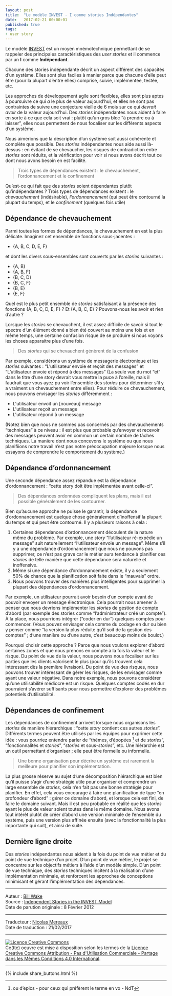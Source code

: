 ```yaml
---
layout: post
title:  "Le modèle INVEST - I comme stories Indépendantes"
date:   2017-02-21 00:00:01
published: true
tags:
- user story
---
```


Le modèle [INVEST](http://www.les-traducteurs-agiles.org/story/2015/02/23/investissez-dans-de-bonnes-stories-et-dans-des-taches-smart.html) est un moyen mnémotechnique permettant de se rappeler des principales caractéristiques des _user stories_ et il commence par un **I** comme **Indépendant**.

Chacune des stories indépendante décrit un aspect différent des capacités d’un système. Elles sont plus faciles à manier parce que chacune d’elle peut être (pour la plupart d’entre elles) comprise, suivie, implémentée, testée, etc.

Les approches de développement agile sont flexibles, elles sont plus aptes à poursuivre ce qui _a_ le plus de valeur aujourd’hui, et elles ne sont pas contraintes de suivre une conjecture vieille de 6 mois sur ce qui _devrait avoir_ de la valeur aujourd’hui. Des _stories_ indépendantes nous aident à faire en sorte à ce que cela soit vrai : plutôt qu’un gros bloc “à prendre ou à laisser”, elles nous permettent de nous focaliser sur les différents aspects d’un système.  

Nous aimerions que la description d’un système soit aussi cohérente et complète que possible. Des _stories_ indépendantes nous aide aussi là-dessus : en évitant de se chevaucher, les risques de contradiction entre _stories_ sont réduits, et la vérification pour voir si nous avons décrit tout ce dont nous avons besoin en est facilité.

> Trois types de dépendances existent : le chevauchement, l’ordonnancement et le confinement

Qu’est-ce qui fait que des _stories_ soient dépendantes plutôt qu’indépendantes ? Trois types de dépendances existent : le _chevauchement_ (indésirable), _l’ordonnancement_ (qui peut être contourné la plupart du temps), et le _confinement_ (quelques fois utile)

## Dépendance de chevauchement

Parmi toutes les formes de dépendances, le chevauchement en est la plus délicate. Imaginez cet ensemble de fonctions sous-jacentes :
* {A, B, C, D, E, F}

et dont les divers sous-ensembles sont couverts par les _stories_ suivantes :
* {A, B}
* {A, B, F}
* {B, C, D}
* {B, C, F}
* {B, E}
* {E, F}

Quel est le plus petit ensemble de _stories_ satisfaisant à la présence des fonctions {A, B, C, D, E, F} ? Et {A, B, C, E} ? Pouvons-nous les avoir et rien d’autre ?

Lorsque les _stories_ se chevauchent, il est assez difficile de savoir si tout le spectre d’un élément donné a bien été couvert au moins une fois et en même temps, une certaine confusion risque de se produire si nous voyons les choses apparaitre plus d’une fois.

> Des _stories_ qui se chevauchent génèrent de la confusion

Par exemple, considérons un système de messagerie électronique et les _stories_ suivantes : “L’utilisateur envoie et reçoit des messages” et “L’utilisateur envoie et répond à des messages” (La seule vue du mot “et” dans le titre d’une story devrait vous mettre la puce à l’oreille, mais il faudrait que vous ayez pu voir l’ensemble des _stories_ pour déterminer s’il y a vraiment un chevauchement entre elles). Pour réduire ce chevauchement, nous pouvons envisager les _stories_ différemment :

* L'utilisateur envoit un [nouveau] message
* L'utilisateur reçoit un message
* L'utilisateur répond à un message

(Notez bien que nous ne sommes pas concernés par des chevauchements “techniques” à ce niveau : il est plus que probable qu’envoyer et recevoir des messages peuvent avoir en commun un certain nombre de tâches techniques. La manière dont nous concevons le système ou que nous planifiions notre travail n’est pas notre préoccupation majeure lorsque nous essayons de comprendre le comportement du système.)

## Dépendance d’ordonnancement

Une seconde dépendance assez répandue est la dépendance d’ordonnancement : “cette story doit être implémentée avant celle-ci”.

> Des dépendances ordonnées compliquent les plans, mais il est possible généralement de les contourner.

Bien qu’aucune approche ne puisse le garantir, la dépendance d’ordonnancement est quelque chose généralement d’inoffensif la plupart du temps et qui peut être contourné. Il y a plusieurs raisons à cela :

1. Certaines dépendances d’ordonnancement découlent de la nature même du problème. Par exemple, une _story_ “l’utilisateur ré-expédie un message” suit naturellement “l’utilisateur envoie un message”. Même s’il y a une dépendance d’ordonnancement que nous ne pouvons pas supprimer, ce n’est pas grave car le métier aura tendance à planifier ces _stories_ de telle manière que cette dépendance sera naturelle et inoffensive.
2. Même si une dépendance d’ordonnancement existe, il y a seulement 50% de chance que la planification soit faite dans le “mauvais” ordre.
3. Nous pouvons trouver des manières plus intelligentes pour supprimer la plupart des dépendances d’ordonnancement.

Par exemple, un utilisateur pourrait avoir besoin d’un compte avant de pouvoir envoyer un message électronique. Cela pourrait nous amener à penser que nous devrions implémenter les _stories_ de gestion de compte d’abord (par exemple des stories comme “l’administrateur créé un compte”). À la place, nous pourrions intégrer (“coder en dur”) quelques comptes pour commencer. (Vous pouvez envisager cela comme du codage en dur ou bien y penser comme “la version la plus réduite qu’il soit de la gestion des comptes” ; d’une manière ou d’une autre, c’est beaucoup moins de boulot.)

Pourquoi choisir cette approche ? Parce que nous voulons explorer d’abord certaines zones et que nous prenons en compte à la fois la valeur et le risque. Du point de vue de la valeur, nous pouvons nous focaliser sur les parties que les clients valorisent le plus (pour qu’ils trouvent cela intéressant dès la première livraison). Du point de vue des risques, nous pouvons trouver intéressant de gérer les risques, de les envisager comme ayant une valeur négative. Dans notre exemple, nous pouvons considérer qu’une utilisabilité médiocre est un risque. Quelques comptes codés en dur pourraient s’avérer suffisants pour nous permettre d’explorer des problèmes potentiels d’utilisabilité.  

## Dépendances de confinement

Les dépendances de confinement arrivent lorsque nous organisons les _stories_ de manière hiérarchique : “cette _story_ contient ces autres _stories_”. Différents termes peuvent être utilisés par les équipes pour exprimer cette idée : vous pourriez entendre parler de “thèmes, d’épopées [^1] et de _stories_”, “fonctionnalités et _stories_”, “_stories_ et sous-_stories_”, etc. Une hiérarchie est un outil permettant d’organiser ; elle peut être formelle ou informelle.

> Une bonne organisation pour décrire un système est rarement la meilleure pour planifier son implémentation.

La plus grosse réserve au sujet d’une décomposition hiérarchique est bien qu’il puisse s’agir d’une stratégie utile pour organiser et comprendre un large ensemble de _stories_, cela n’en fait pas une bonne stratégie pour planifier. En effet, cela vous encourage à faire une planification de type “en profondeur d’abord” : gérer ce domaine d’abord, et lorsque cela est fini, de faire le domaine suivant. Mais il est peu probable en réalité que les _stories_ ayant le plus de valeur soient toutes dans le même domaine. Nous avons tout intérêt plutôt de créer d’abord une version minimale de l’ensemble du système, puis une version plus affinée ensuite (avec la fonctionnalité la plus importante qui suit), et ainsi de suite.

## Dernière ligne droite

Des _stories_ indépendantes nous aident à la fois du point de vue métier et du point de vue technique d’un projet. D’un point de vue métier, le projet se concentre sur les objectifs métiers à l’aide d’un modèle simple. D’un point de vue technique, des _stories_ techniques incitent à la réalisation d’une implémentation minimale, et renforcent les approches de conceptions minimisant et gérant l’implémentation des dépendances.

[^1]: ou d’epics - pour ceux qui préfèrent le terme en vo - NdT

---
Auteur : [Bill Wake](http://xp123.com/about/)  
Source : [Independent Stories in the INVEST Model](http://xp123.com/articles/independent-stories-in-the-invest-model/)  
Date de parution originale : 8 Février 2012  

---
Traducteur : [Nicolas Mereaux](http://www.les-traducteurs-agiles.org/traducteurs/)  
Date de traduction : 21/02/2017  

---

<a rel="license" href="http://creativecommons.org/licenses/by-nc-sa/4.0/"><img alt="Licence Creative Commons" style="border-width:0" src="http://i.creativecommons.org/l/by-nc-sa/4.0/88x31.png" /></a><br />Ce(tte) oeuvre est mise à disposition selon les termes de la <a rel="license" href="http://creativecommons.org/licenses/by-nc-sa/4.0/">Licence Creative Commons Attribution - Pas d'Utilisation Commerciale - Partage dans les Mêmes Conditions 4.0 International</a>.

---

{% include share_buttons.html %}
